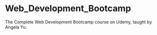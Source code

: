 # Web_Development_Bootcamp
The Complete Web Development Bootcamp course on Udemy, taught by Angela Yu.
